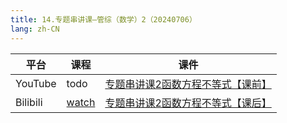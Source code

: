 ```yaml
---
title: 14.专题串讲课—管综（数学）2（20240706）
lang: zh-CN
---
```


| 平台       | 课程                                                                                                                                    | 课件                                                                                                                                                                                                                                              |
|----------|---------------------------------------------------------------------------------------------------------------------------------------|-------------------------------------------------------------------------------------------------------------------------------------------------------------------------------------------------------------------------------------------------|
| YouTube  | todo                                                                                                                                  | [专题串讲课2函数方程不等式【课前】](../../public/math/%E6%95%B0%E5%AD%A6-%E6%AD%A3%E5%BC%8F%E8%AF%BE/pdf/%E4%B8%93%E9%A2%98%E4%B8%B2%E8%AE%B2%E8%AF%BE2%E5%87%BD%E6%95%B0%E6%96%B9%E7%A8%8B%E4%B8%8D%E7%AD%89%E5%BC%8F%E3%80%90%E8%AF%BE%E5%89%8D%E3%80%91.pdf) |
| Bilibili | [watch](https://www.bilibili.com/video/BV1ujWCesEqW?spm_id_from=333.788.videopod.sections&vd_source=752f1f454ebffd32e5dbe02742c48dab) | [专题串讲课2函数方程不等式【课后】](../../public/math/%E6%95%B0%E5%AD%A6-%E6%AD%A3%E5%BC%8F%E8%AF%BE/pdf/%E4%B8%93%E9%A2%98%E4%B8%B2%E8%AE%B2%E8%AF%BE2%E5%87%BD%E6%95%B0%E6%96%B9%E7%A8%8B%E4%B8%8D%E7%AD%89%E5%BC%8F%E3%80%90%E8%AF%BE%E5%90%8E%E3%80%91.pdf) |


